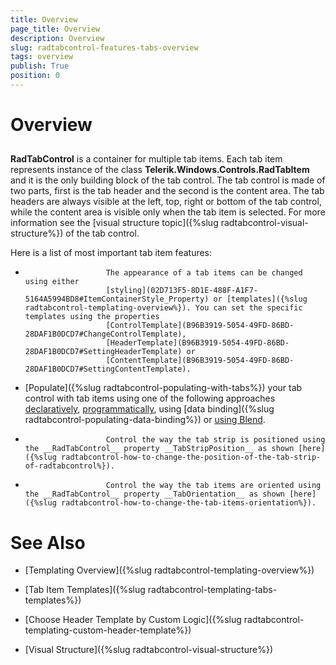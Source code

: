 ```yaml
---
title: Overview
page_title: Overview
description: Overview
slug: radtabcontrol-features-tabs-overview
tags: overview
publish: True
position: 0
---
```


# Overview



## 

__RadTabControl__ is a container for multiple tab items. Each tab item represents instance of the class __Telerik.Windows.Controls.RadTabItem__ and it is the only building block of the tab control. The tab control is made of two parts, first is the tab header and the second is the content area. The tab headers are always visible at the left, top, right or bottom of the tab control, while the content area is visible only when the tab item is selected. For more information see the [visual structure topic]({%slug radtabcontrol-visual-structure%}) of the tab control.
				

Here is a list of most important tab item features:

* 
						The appearance of a tab items can be changed using either
						[styling](02D713F5-8D1E-488F-A1F7-5164A5994BD8#ItemContainerStyle_Property) or [templates]({%slug radtabcontrol-templating-overview%}). You can set the specific templates using the properties 
						[ControlTemplate](B96B3919-5054-49FD-86BD-28DAF1B0DCD7#ChangeControlTemplate), 
						[HeaderTemplate](B96B3919-5054-49FD-86BD-28DAF1B0DCD7#SettingHeaderTemplate) or
						[ContentTemplate](B96B3919-5054-49FD-86BD-28DAF1B0DCD7#SettingContentTemplate).
					

* [Populate]({%slug radtabcontrol-populating-with-tabs%}) your tab control with tab items using one of the following approaches 
						[declaratively](3859445F-543F-4DAE-B6B1-C051D166419A#Adding_And_Removing_Tabs_Declaratively),
						[programmatically](3859445F-543F-4DAE-B6B1-C051D166419A#Adding_And_Removing_Tabs_Programmatically), 
						using [data binding]({%slug radtabcontrol-populating-data-binding%}) or 
						[using Blend](5CF866DE-453C-48CF-A4EB-2A4F717AD728#AddNewTabItem).
					

* 
						Control the way the tab strip is positioned using the __RadTabControl__ property __TabStripPosition__ as shown [here]({%slug radtabcontrol-how-to-change-the-position-of-the-tab-strip-of-radtabcontrol%}).
					

* 
						Control the way the tab items are oriented using the __RadTabControl__ property __TabOrientation__ as shown [here]({%slug radtabcontrol-how-to-change-the-tab-items-orientation%}).
					

# See Also

 * [Templating Overview]({%slug radtabcontrol-templating-overview%})

 * [Tab Item Templates]({%slug radtabcontrol-templating-tabs-templates%})

 * [Choose Header Template by Custom Logic]({%slug radtabcontrol-templating-custom-header-template%})

 * [Visual Structure]({%slug radtabcontrol-visual-structure%})
